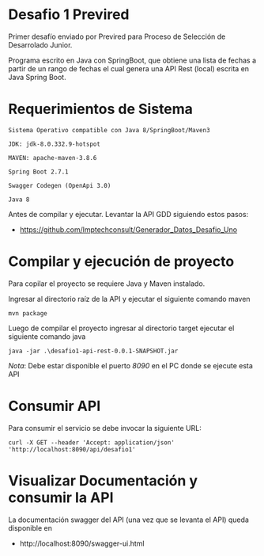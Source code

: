 
# Desafio 1 Previred


Primer desafío enviado por Previred para Proceso de Selección de Desarrolado Junior.

Programa escrito en Java con SpringBoot, que obtiene una lista de fechas a partir de un rango de fechas el cual genera una API Rest (local) escrita en Java Spring Boot.

# Requerimientos de Sistema


```
Sistema Operativo compatible con Java 8/SpringBoot/Maven3

JDK: jdk-8.0.332.9-hotspot

MAVEN: apache-maven-3.8.6

Spring Boot 2.7.1

Swagger Codegen (OpenApi 3.0)

Java 8
```

Antes de compilar y ejecutar. Levantar la API GDD siguiendo estos pasos:


- https://github.com/lmptechconsult/Generador_Datos_Desafio_Uno

# Compilar y ejecución de proyecto
Para copilar el proyecto se requiere Java y Maven instalado.

Ingresar al directorio raíz de la API y ejecutar el siguiente comando maven
```
mvn package
```
Luego de compilar el proyecto ingresar al directorio target ejecutar el siguiente comando java

```
java -jar .\desafio1-api-rest-0.0.1-SNAPSHOT.jar
```

*Nota*:
Debe estar disponible el puerto *8090* en el PC donde se ejecute esta API

# Consumir API

Para consumir el servicio se debe invocar la siguiente URL:

```
curl -X GET --header 'Accept: application/json' 'http://localhost:8090/api/desafio1'
```


# Visualizar Documentación y consumir la API

La documentación swagger del API (una vez que se levanta el API) queda disponible en

- http://localhost:8090/swagger-ui.html

